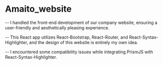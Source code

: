 # Amaito_website

-- I handled the front-end development of our company website, ensuring a user-friendly and aesthetically pleasing experience.

-- This React app utilizes React-Bootstrap, React-Router, and React-Syntax-Highlighter, and the design of this website is entirely my own idea.

-- I encountered some compatibility issues while integrating PrismJS with React-Syntax-Highlighter.
